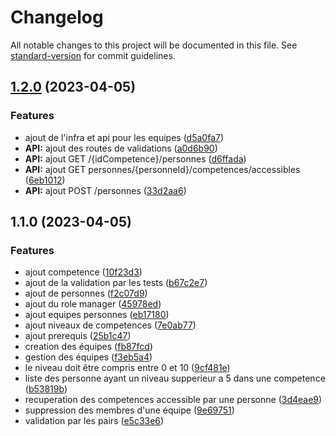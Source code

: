 # Changelog

All notable changes to this project will be documented in this file. See [standard-version](https://github.com/conventional-changelog/standard-version) for commit guidelines.

## [1.2.0](https://github.com/kilrasemifir/competence-hexa-tdd/compare/v1.1.0...v1.2.0) (2023-04-05)


### Features

* ajout de l'infra et api pour les equipes ([d5a0fa7](https://github.com/kilrasemifir/competence-hexa-tdd/commit/d5a0fa7f851d738bfca535cce377120e96fbf541))
* **API:** ajout des routes de validations ([a0d6b90](https://github.com/kilrasemifir/competence-hexa-tdd/commit/a0d6b907ab55996b9044d452afccfc747aef2265))
* **API:** ajout GET /{idCompetence}/personnes ([d6ffada](https://github.com/kilrasemifir/competence-hexa-tdd/commit/d6ffada5eb818a68a00b97d03bb83cf11a944898))
* **API:** ajout GET personnes/{personneId}/competences/accessibles ([6eb1012](https://github.com/kilrasemifir/competence-hexa-tdd/commit/6eb10127539c5ee7880c32bbfe2176fc69760d4b))
* **API:** ajout POST /personnes ([33d2aa6](https://github.com/kilrasemifir/competence-hexa-tdd/commit/33d2aa6a9a64eee04e287946e55376501ead332f))

## 1.1.0 (2023-04-05)


### Features

* ajout competence ([10f23d3](https://github.com/kilrasemifir/competence-hexa-tdd/commit/10f23d39ea21b5cea5004dc370932271ce7bbe0a))
* ajout de la validation par les tests ([b67c2e7](https://github.com/kilrasemifir/competence-hexa-tdd/commit/b67c2e7d25e1407ae6addd87c80a0c36e8cef7e4))
* ajout de personnes ([f2c07d9](https://github.com/kilrasemifir/competence-hexa-tdd/commit/f2c07d935740a9ba4e2d14c38ed83fe1a38a0ee0))
* ajout du role manager ([45978ed](https://github.com/kilrasemifir/competence-hexa-tdd/commit/45978ed0d871b97236c6a87f8e21d9078b50b094))
* ajout equipes personnes ([eb17180](https://github.com/kilrasemifir/competence-hexa-tdd/commit/eb17180f512fecd9ba79b2933d9b5f06d468dd0d))
* ajout niveaux de competences ([7e0ab77](https://github.com/kilrasemifir/competence-hexa-tdd/commit/7e0ab7782d62b372a451293dcacebcef832841e1))
* ajout prerequis ([25b1c47](https://github.com/kilrasemifir/competence-hexa-tdd/commit/25b1c47d05643d864b28acd3cc050a6b3c752c2c))
* creation des équipes ([fb87fcd](https://github.com/kilrasemifir/competence-hexa-tdd/commit/fb87fcd6ab5fb5ee9a6c34b57f25ce4f7becb6ef))
* gestion des équipes ([f3eb5a4](https://github.com/kilrasemifir/competence-hexa-tdd/commit/f3eb5a4ef56633fcca2755e691cc375a56ff8104))
* le niveau doit être compris entre 0 et 10 ([9cf481e](https://github.com/kilrasemifir/competence-hexa-tdd/commit/9cf481e3681e59bbb5d85d019233f8f116e8ca6b))
* liste des personne ayant un niveau supperieur a 5 dans une competence ([b53819b](https://github.com/kilrasemifir/competence-hexa-tdd/commit/b53819bdacbeab28dde32ae2a798d2e41858a1a5))
* recuperation des competences accessible par une personne ([3d4eae9](https://github.com/kilrasemifir/competence-hexa-tdd/commit/3d4eae9564ef58d8dc0a3a2f0f5ec2a7dde5658e))
* suppression des membres d'une équipe ([9e69751](https://github.com/kilrasemifir/competence-hexa-tdd/commit/9e69751720cb8acfe9d16ada2f2ffe7ae92d1f1a))
* validation par les pairs ([e5c33e6](https://github.com/kilrasemifir/competence-hexa-tdd/commit/e5c33e6ed1c73f834b1c651ac4aa59be75470c78))
